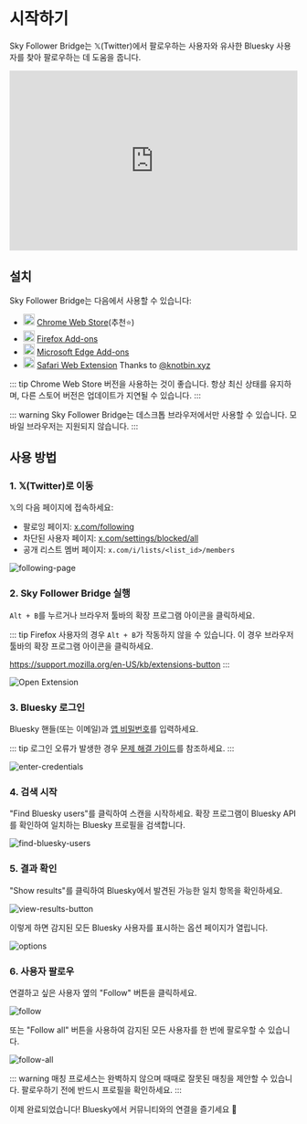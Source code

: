 # 시작하기

Sky Follower Bridge는 𝕏(Twitter)에서 팔로우하는 사용자와 유사한 Bluesky 사용자를 찾아 팔로우하는 데 도움을 줍니다.

<iframe width="100%" height="315" src="https://www.youtube.com/embed/CnjjfSxm0G0?si=N2OFp15PPiZZezEN" title="YouTube video player" frameborder="0" allow="accelerometer; autoplay; clipboard-write; encrypted-media; gyroscope; picture-in-picture; web-share" referrerpolicy="strict-origin-when-cross-origin" allowfullscreen></iframe>

## 설치

Sky Follower Bridge는 다음에서 사용할 수 있습니다:

<ul class="install-list">
  <li>
    <img src="/images/icon-chrome.svg" width="20" height="20">
    <a href="https://chrome.google.com/webstore/detail/sky-follower-bridge/behhbpbpmailcnfbjagknjngnfdojpko" target="_blank" rel="noopener noreferrer" class="link-to-chrome-store">Chrome Web Store</a>(추천⭐)
  </li>
  <li>
    <img src="/images/icon-firefox.svg" width="20" height="20">
    <a href="https://addons.mozilla.org/en-US/firefox/addon/sky-follower-bridge/" target="_blank" rel="noopener noreferrer" class="link-to-mozilla-addons">Firefox Add-ons</a>
  </li>
  <li>
    <img src="/images/icon-edge.svg" width="20" height="20">
    <a href="https://microsoftedge.microsoft.com/addons/detail/sky-follower-bridge/dpeolmdblhfolkhlhbhlofkkpaojnnbb" target="_blank" rel="noopener noreferrer" class="link-to-edge-store">Microsoft Edge Add-ons</a>
  </li>
  <li>
    <img src="/images/icon-safari.svg" width="20" height="20">
    <a href="https://apps.apple.com/us/app/sky-follower-bridge/id6738878242?mt=12" target="_blank" rel="noopener noreferrer" class="link-to-edge-store">Safari Web Extension</a> <span>Thanks to <a href="https://bsky.app/profile/knotbin.xyz">@knotbin.xyz</a></span>
  </li>
</ul>

::: tip
Chrome Web Store 버전을 사용하는 것이 좋습니다. 항상 최신 상태를 유지하며, 다른 스토어 버전은 업데이트가 지연될 수 있습니다.
:::

::: warning
Sky Follower Bridge는 데스크톱 브라우저에서만 사용할 수 있습니다. 모바일 브라우저는 지원되지 않습니다.
:::

## 사용 방법

### 1. 𝕏(Twitter)로 이동

𝕏의 다음 페이지에 접속하세요:
- 팔로잉 페이지: [x.com/following](https://x.com/following)
- 차단된 사용자 페이지: [x.com/settings/blocked/all](https://x.com/settings/blocked/all)
- 공개 리스트 멤버 페이지: `x.com/i/lists/<list_id>/members`

![following-page](/images/following-page.png)

### 2. Sky Follower Bridge 실행

`Alt + B`를 누르거나 브라우저 툴바의 확장 프로그램 아이콘을 클릭하세요.

::: tip
Firefox 사용자의 경우 `Alt + B`가 작동하지 않을 수 있습니다. 이 경우 브라우저 툴바의 확장 프로그램 아이콘을 클릭하세요.

https://support.mozilla.org/en-US/kb/extensions-button
:::

![Open Extension](/images/open-extension.png)

### 3. Bluesky 로그인

Bluesky 핸들(또는 이메일)과 [앱 비밀번호](https://bsky.app/settings/app-passwords)를 입력하세요.

::: tip
로그인 오류가 발생한 경우 [문제 해결 가이드](/ko/troubleshooting)를 참조하세요.
:::

![enter-credentials](/images/enter-credentials.png)

### 4. 검색 시작

"Find Bluesky users"를 클릭하여 스캔을 시작하세요. 확장 프로그램이 Bluesky API를 확인하여 일치하는 Bluesky 프로필을 검색합니다.

![find-bluesky-users](/images/scan-users.png)

### 5. 결과 확인

"Show results"를 클릭하여 Bluesky에서 발견된 가능한 일치 항목을 확인하세요.

![view-results-button](/images/click-results.png)

이렇게 하면 감지된 모든 Bluesky 사용자를 표시하는 옵션 페이지가 열립니다.

![options](/images/options.png)

### 6. 사용자 팔로우

연결하고 싶은 사용자 옆의 "Follow" 버튼을 클릭하세요.

![follow](/images/click-follow-btn.png)

또는 "Follow all" 버튼을 사용하여 감지된 모든 사용자를 한 번에 팔로우할 수 있습니다.

![follow-all](/images/follow-all-btn.png)

::: warning
매칭 프로세스는 완벽하지 않으며 때때로 잘못된 매칭을 제안할 수 있습니다. 팔로우하기 전에 반드시 프로필을 확인하세요.
:::

이제 완료되었습니다! Bluesky에서 커뮤니티와의 연결을 즐기세요 🎉 
